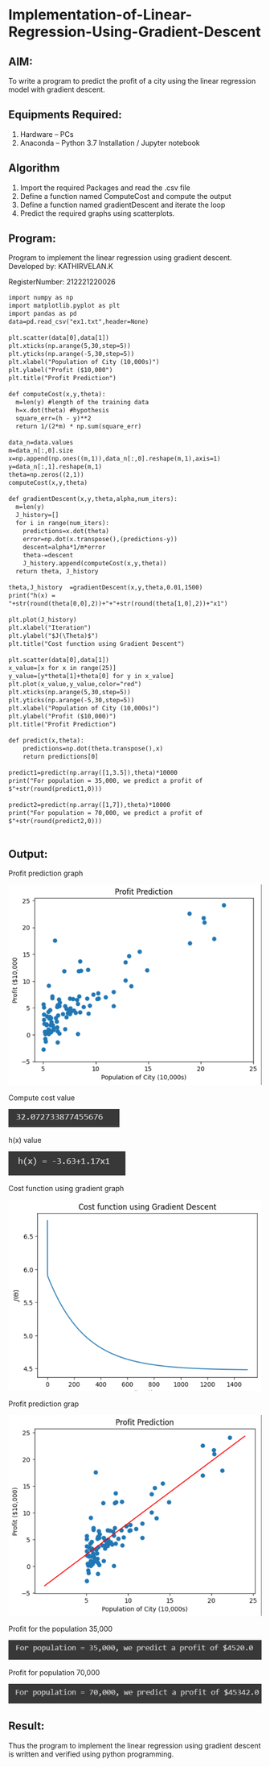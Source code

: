 # Implementation-of-Linear-Regression-Using-Gradient-Descent

## AIM:
To write a program to predict the profit of a city using the linear regression model with gradient descent.

## Equipments Required:
1. Hardware – PCs
2. Anaconda – Python 3.7 Installation / Jupyter notebook

## Algorithm
1. Import the required Packages and read the .csv file
2. Define a function named ComputeCost and compute the output
3. Define a function named gradientDescent and iterate the loop
4. Predict the required graphs using scatterplots.
## Program:


Program to implement the linear regression using gradient descent.
Developed by: KATHIRVELAN.K

RegisterNumber: 212221220026 
```
import numpy as np
import matplotlib.pyplot as plt
import pandas as pd
data=pd.read_csv("ex1.txt",header=None)

plt.scatter(data[0],data[1])
plt.xticks(np.arange(5,30,step=5))
plt.yticks(np.arange(-5,30,step=5))
plt.xlabel("Population of City (10,000s)")
plt.ylabel("Profit ($10,000")
plt.title("Profit Prediction")

def computeCost(x,y,theta):
  m=len(y) #length of the training data
  h=x.dot(theta) #hypothesis
  square_err=(h - y)**2
  return 1/(2*m) * np.sum(square_err)

data_n=data.values
m=data_n[:,0].size
x=np.append(np.ones((m,1)),data_n[:,0].reshape(m,1),axis=1)
y=data_n[:,1].reshape(m,1)
theta=np.zeros((2,1))
computeCost(x,y,theta)

def gradientDescent(x,y,theta,alpha,num_iters):
  m=len(y)
  J_history=[]
  for i in range(num_iters):
    predictions=x.dot(theta)
    error=np.dot(x.transpose(),(predictions-y))
    descent=alpha*1/m*error
    theta-=descent
    J_history.append(computeCost(x,y,theta))
  return theta, J_history
  
theta,J_history  =gradientDescent(x,y,theta,0.01,1500)
print("h(x) = "+str(round(theta[0,0],2))+"+"+str(round(theta[1,0],2))+"x1")

plt.plot(J_history)
plt.xlabel("Iteration")
plt.ylabel("$J(\Theta)$")
plt.title("Cost function using Gradient Descent")

plt.scatter(data[0],data[1])
x_value=[x for x in range(25)]
y_value=[y*theta[1]+theta[0] for y in x_value]
plt.plot(x_value,y_value,color="red")
plt.xticks(np.arange(5,30,step=5))
plt.yticks(np.arange(-5,30,step=5))
plt.xlabel("Population of City (10,000s)")
plt.ylabel("Profit ($10,000)")
plt.title("Profit Prediction")

def predict(x,theta):
    predictions=np.dot(theta.transpose(),x)
    return predictions[0]
    
predict1=predict(np.array([1,3.5]),theta)*10000
print("For population = 35,000, we predict a profit of $"+str(round(predict1,0)))

predict2=predict(np.array([1,7]),theta)*10000
print("For population = 70,000, we predict a profit of $"+str(round(predict2,0)))
    

```


## Output:
Profit prediction graph

![](https://github.com/KATHIR1611/Implementation-of-Linear-Regression-Using-Gradient-Descent/blob/main/ML%20exp%20201.png)

Compute cost value

![](https://github.com/KATHIR1611/Implementation-of-Linear-Regression-Using-Gradient-Descent/blob/main/ML%20exp%20202.png)

h(x) value

![](https://github.com/KATHIR1611/Implementation-of-Linear-Regression-Using-Gradient-Descent/blob/main/ML%20exp%20203.png)

Cost function using gradient graph

![](https://github.com/KATHIR1611/Implementation-of-Linear-Regression-Using-Gradient-Descent/blob/main/ML%20exp%20204.png)

Profit prediction grap

![](https://github.com/KATHIR1611/Implementation-of-Linear-Regression-Using-Gradient-Descent/blob/main/ML%20exp%20205.png)

Profit for the population 35,000

![](https://github.com/KATHIR1611/Implementation-of-Linear-Regression-Using-Gradient-Descent/blob/main/ML%20exp%20206.png)

Profit for population 70,000

![](https://github.com/KATHIR1611/Implementation-of-Linear-Regression-Using-Gradient-Descent/blob/main/ML%20exp%20207.png)






## Result:
Thus the program to implement the linear regression using gradient descent is written and verified using python programming.

